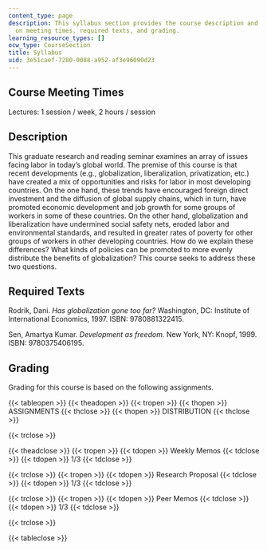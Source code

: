 ```yaml
---
content_type: page
description: This syllabus section provides the course description and information
  on meeting times, required texts, and grading.
learning_resource_types: []
ocw_type: CourseSection
title: Syllabus
uid: 3e51caef-7280-0088-a952-af3e96090d23
---
```


Course Meeting Times
--------------------

Lectures: 1 session / week, 2 hours / session

Description
-----------

This graduate research and reading seminar examines an array of issues facing labor in today’s global world. The premise of this course is that recent developments (e.g., globalization, liberalization, privatization, etc.) have created a mix of opportunities and risks for labor in most developing countries. On the one hand, these trends have encouraged foreign direct investment and the diffusion of global supply chains, which in turn, have promoted economic development and job growth for some groups of workers in some of these countries. On the other hand, globalization and liberalization have undermined social safety nets, eroded labor and environmental standards, and resulted in greater rates of poverty for other groups of workers in other developing countries. How do we explain these differences? What kinds of policies can be promoted to more evenly distribute the benefits of globalization? This course seeks to address these two questions.

Required Texts
--------------

Rodrik, Dani. _Has globalization gone too far?_ Washington, DC: Institute of International Economics, 1997. ISBN: 9780881322415.

Sen, Amartya Kumar. _Development as freedom._ New York, NY: Knopf, 1999. ISBN: 9780375406195.

Grading
-------

Grading for this course is based on the following assignments.

{{< tableopen >}}
 {{< theadopen >}}
{{< tropen >}}
{{< thopen >}}
ASSIGNMENTS
{{< thclose >}}
{{< thopen >}}
DISTRIBUTION
{{< thclose >}}

{{< trclose >}}

{{< theadclose >}}
{{< tropen >}}
{{< tdopen >}}
Weekly Memos
{{< tdclose >}}
{{< tdopen >}}
1/3
{{< tdclose >}}

{{< trclose >}}
{{< tropen >}}
{{< tdopen >}}
Research Proposal
{{< tdclose >}}
{{< tdopen >}}
1/3
{{< tdclose >}}

{{< trclose >}}
{{< tropen >}}
{{< tdopen >}}
Peer Memos
{{< tdclose >}}
{{< tdopen >}}
1/3
{{< tdclose >}}

{{< trclose >}}

{{< tableclose >}}